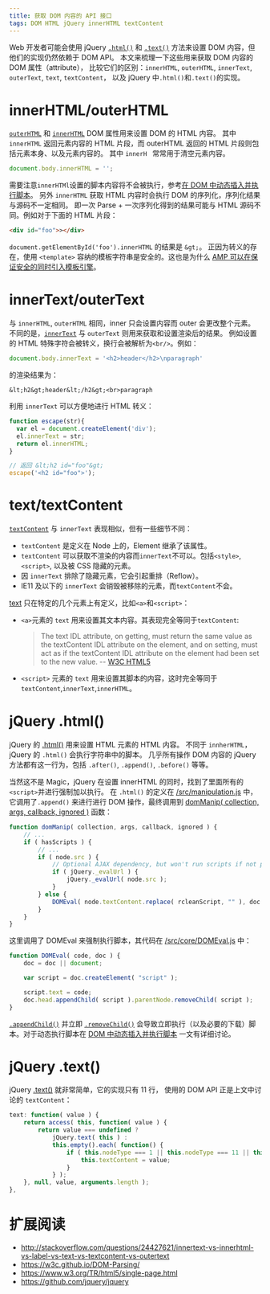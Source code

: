 ```yaml
---
title: 获取 DOM 内容的 API 接口
tags: DOM HTML jQuery innerHTML textContent
---
```


Web 开发者可能会使用 jQuery [`.html()`][jq-html] 和 [`.text()`][jq-text]
方法来设置 DOM 内容，但他们的实现仍然依赖于 DOM API。
本文来梳理一下这些用来获取 DOM 内容的 DOM 属性（attribute），
比较它们的区别：`innerHTML`, `outerHTML`, `innerText`, `outerText`, `text`, `textContent`，
以及 jQuery 中`.html()`和`.text()`的实现。

<!--more-->

# innerHTML/outerHTML

[`outerHTML`][outerHTML] 和 [`innerHTML`][innerHTML]
DOM 属性用来设置 DOM 的 HTML 内容。
其中 `innerHTML` 返回元素内容的 HTML 片段，而 outerHTML 返回的 HTML 片段则包括元素本身、以及元素内容的。
其中 `innerH ` 常常用于清空元素内容。

```javascript
document.body.innerHTML = '';
```

需要注意`innerHTMl`设置的脚本内容将不会被执行，参考[在 DOM 中动态插入并执行脚本][script-insert]。
另外 `innerHTML` 获取 HTML 内容时会执行 DOM 的序列化，序列化结果与源码不一定相同。
即一次 Parse + 一次序列化得到的结果可能与 HTML 源码不同。例如对于下面的 HTML 片段：

```html
<div id="foo">></div>
```

`document.getElementById('foo').innerHTML` 的结果是 `&gt;`。
正因为转义的存在，使用 `<template>` 容纳的模板字符串是安全的。这也是为什么 [AMP 可以在保证安全的同时引入模板引擎][amp-mustache]。

# innerText/outerText

与 `innerHTML`,  `outerHTML` 相同，inner 只会设置内容而 outer 会更改整个元素。
不同的是，[`innerText`][innerText] 与 `outerText` 则用来获取和设置渲染后的结果。
例如设置的 HTML 特殊字符会被转义，换行会被解析为`<br/>`。例如：

```javascript
document.body.innerText = '<h2>header</h2>\nparagraph'
```

的渲染结果为：

```
&lt;h2&gt;header&lt;/h2&gt;<br>paragraph
```

利用 `innerText` 可以方便地进行 HTML 转义：

```javascript
function escape(str){
  var el = document.createElement('div');
  el.innerText = str;
  return el.innerHTML;
}

// 返回 &lt;h2 id="foo"&gt;
escape('<h2 id="foo">');
```

# text/textContent

[`textContent`][textContent] 与 `innerText` 表现相似，但有一些细节不同：

* `textContent` 是定义在 Node 上的，Element 继承了该属性。
* `textContent` 可以获取不渲染的内容而`innerText`不可以。包括`<style>`, `<script>`, 以及被 CSS 隐藏的元素。
* 因 `innerText` 排除了隐藏元素，它会引起重排（Reflow）。
* IE11 及以下的 `innerText` 会销毁被移除的元素，而`textContent`不会。

[text][text] 只在特定的几个元素上有定义，比如`<a>`和`<script>`：

* `<a>`元素的 `text` 用来设置其文本内容。其表现完全等同于`textContent`:

    > The text IDL attribute, on getting, must return the same value as the textContent IDL attribute on the element, and on setting, must act as if the textContent IDL attribute on the element had been set to the new value. -- [W3C HTML5][text]

* `<script>` 元素的 `text` 用来设置其脚本的内容，这时完全等同于`textContent`,`innerText`,`innerHTML`。

# jQuery .html()

jQuery 的 [.html()][jq-html] 用来设置 HTML 元素的 HTML 内容。
不同于 `innherHTML`，jQuery 的 `.html()` 会执行字符串中的脚本。
几乎所有操作 DOM 内容的 jQuery 方法都有这一行为，包括 `.after()`, `.append()`, `.before()` 等等。

当然这不是 Magic，jQuery 在设置 innerHTML 的同时，找到了里面所有的`<script>`并进行强制加以执行。
在 `.html()` 的定义在 [/src/manipulation.js][src/manipulation] 中，
它调用了`.append()` 来进行进行 DOM 操作，最终调用到
[domManip( collection, args, callback, ignored )][domManip] 函数：

```javascript
function domManip( collection, args, callback, ignored ) {
    // ...
    if ( hasScripts ) {
        // ...
        if ( node.src ) {
            // Optional AJAX dependency, but won't run scripts if not present
            if ( jQuery._evalUrl ) {
                jQuery._evalUrl( node.src );
            }
        } else {
            DOMEval( node.textContent.replace( rcleanScript, "" ), doc );
        }
    }
}
```

这里调用了 DOMEval 来强制执行脚本，其代码在 [/src/core/DOMEval.js][domeval] 中：

```javascript
function DOMEval( code, doc ) {
    doc = doc || document;

    var script = doc.createElement( "script" );

    script.text = code;
    doc.head.appendChild( script ).parentNode.removeChild( script );
}
```

[`.appendChild()`][appendChild] 并立即 [`.removeChild()`][removeChild]
会导致立即执行（以及必要的下载）脚本。对于动态执行脚本在
[DOM 中动态插入并执行脚本](/2017/01/16/dynamic-script-insertion.html) 一文有详细讨论。

# jQuery .text()

jQuery [.text()][jq-text] 就非常简单，它的实现只有 11 行，
使用的 DOM API 正是上文中讨论的 `textContent`：

```javascript
text: function( value ) {
    return access( this, function( value ) {
        return value === undefined ?
            jQuery.text( this ) :
            this.empty().each( function() {
                if ( this.nodeType === 1 || this.nodeType === 11 || this.nodeType === 9 ) {
                    this.textContent = value;
                }
            } );
    }, null, value, arguments.length );
},
```

# 扩展阅读

* <http://stackoverflow.com/questions/24427621/innertext-vs-innerhtml-vs-label-vs-text-vs-textcontent-vs-outertext>
* <https://w3c.github.io/DOM-Parsing/>
* <https://www.w3.org/TR/html5/single-page.html>
* <https://github.com/jquery/jquery>

[outerHTML]: https://w3c.github.io/DOM-Parsing/#dom-element-outerhtml
[innerHTML]: https://w3c.github.io/DOM-Parsing/#dom-element-innerhtml
[script-insert]: http://harttle.com/2017/01/16/dynamic-script-insertion.html
[innerText]: https://html.spec.whatwg.org/multipage/dom.html#the-innertext-idl-attribute
[textContent]: http://www.w3.org/TR/DOM-Level-3-Core/core.html#Node3-textContent
[text]: https://www.w3.org/TR/html5/single-page.html#dom-a-text
[jq-html]: http://api.jquery.com/html/
[src/manipulation]: https://github.com/jquery/jquery/blob/master/src/manipulation.js
[domManip]: https://github.com/jquery/jquery/blob/b442abacbb8464f0165059e8da734e3143d0721f/src/manipulation.js#L126
[domeval]: https://github.com/jquery/jquery/blob/b442abacbb8464f0165059e8da734e3143d0721f/src/core/DOMEval.js
[appendChild]: https://developer.mozilla.org/zh-CN/docs/Web/API/Node/appendChild
[removeChild]: https://developer.mozilla.org/zh-CN/docs/Web/API/Node/removeChild
[jq-text]: http://api.jquery.com/text/
[amp-mustache]: https://www.ampproject.org/docs/reference/components/dynamic/amp-mustache
